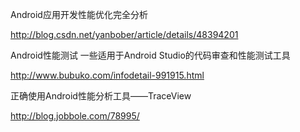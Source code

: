 Android应用开发性能优化完全分析

http://blog.csdn.net/yanbober/article/details/48394201


Android性能测试 一些适用于Android Studio的代码审查和性能测试工具

http://www.bubuko.com/infodetail-991915.html

正确使用Android性能分析工具——TraceView

http://blog.jobbole.com/78995/